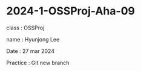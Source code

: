 # 2024-1-OSSProj-Aha-09

class : OSSProj

name : Hyunjong Lee

Date : 27 mar 2024

Practice : Git
new branch